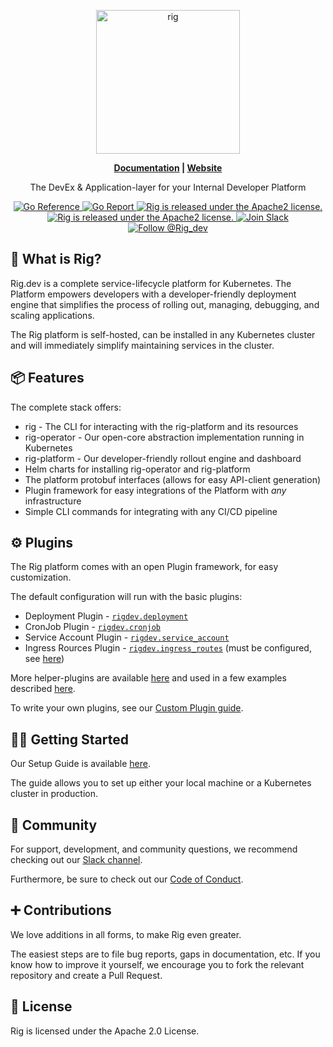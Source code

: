 <p align="center">
  <a href="https://www.rig.dev">
    <picture>
      <source media="(prefers-color-scheme: dark)" srcset="https://github.com/rigdev/rig/assets/3807831/2b31efd1-c518-4939-8f2a-411805902d03">
      <img alt="rig" src="https://github.com/rigdev/rig/assets/3807831/ddf2a96b-e9a8-44c5-9b83-a333736bd472" width="230px">
    </picture>
  </a>
</p>

<p align="center"><b><a href="https://docs.rig.dev/">Documentation</a> | <a href="https://rig.dev/">Website</a></b></p>

<p align="center">
  The DevEx & Application-layer for your Internal Developer Platform
</p>

<p align="center">
  <a href="https://pkg.go.dev/github.com/rigdev/rig">
    <img src="https://pkg.go.dev/badge/github.com/rigdev/rig.svg" alt="Go Reference">
  </a>
  <a href="https://goreportcard.com/badge/github.com/rigdev/rig">
    <img src="https://goreportcard.com/badge/github.com/rigdev/rig" alt="Go Report">
  </a>
  <a href="https://github.com/rigdev/rig/releases/latest">
    <img src="https://img.shields.io/github/release/rigdev/rig.svg" alt="Rig is released under the Apache2 license." />
  </a>
  <a href="https://github.com/rigdev/rig/blob/main/LICENSE">
    <img src="https://img.shields.io/badge/license-apache2-blue.svg" alt="Rig is released under the Apache2 license." />
  </a>
  <a href="https://join.slack.com/t/rig-community/shared_invite/zt-26104sb0m-lzmGdbR~XvCZU3xiM0MR7g">
    <img src="https://img.shields.io/badge/join-slack-blue.svg?logo=slack" alt="Join Slack" />
  </a>
  <a href="https://twitter.com/intent/follow?screen_name=Rig_dev">
    <img src="https://img.shields.io/badge/follow-%40Rig__dev-blue?logo=x" alt="Follow @Rig_dev" />
  </a>
</p>

## 🌟 What is Rig?

Rig.dev is a complete service-lifecycle platform for Kubernetes. The Platform empowers developers with a developer-friendly deployment engine that simplifies the process of rolling out, managing, debugging, and scaling applications.

The Rig platform is self-hosted, can be installed in any Kubernetes cluster and will immediately simplify maintaining services in the cluster.

## 📦 Features

The complete stack offers:

- rig - The CLI for interacting with the rig-platform and its resources
- rig-operator - Our open-core abstraction implementation running in Kubernetes
- rig-platform - Our developer-friendly rollout engine and dashboard
- Helm charts for installing rig-operator and rig-platform
- The platform protobuf interfaces (allows for easy API-client generation)
- Plugin framework for easy integrations of the Platform with _any_ infrastructure
- Simple CLI commands for integrating with any CI/CD pipeline

## ⚙️ Plugins

The Rig platform comes with an open Plugin framework, for easy customization.

The default configuration will run with the basic plugins:

- Deployment Plugin - [`rigdev.deployment`](https://github.com/rigdev/rig/tree/main/plugins/capsulesteps/deployment)
- CronJob Plugin - [`rigdev.cronjob`](https://github.com/rigdev/rig/tree/main/plugins/capsulesteps/cron_jobs)
- Service Account Plugin - [`rigdev.service_account`](https://github.com/rigdev/rig/tree/main/plugins/capsulesteps/service_account)
- Ingress Rources Plugin - [`rigdev.ingress_routes`](https://github.com/rigdev/rig/tree/main/plugins/capsulesteps/ingress_routes) (must be configured, see [here](https://docs.rig.dev/operator-manual/setup-guide/networking))

More helper-plugins are available [here](https://docs.rig.dev/operator-manual/plugins/builtin) and used in a few examples described
[here](https://docs.rig.dev/operator-manual/plugins/examples).

To write your own plugins, see our [Custom Plugin guide](https://docs.prod.rig.dev/operator-manual/plugins/thirdparty/).

## 🧑‍💻 Getting Started

Our Setup Guide is available [here](https://docs.rig.dev/operator-manual/setup-guide).

The guide allows you to set up either your local machine or a Kubernetes cluster in production.

## 👯 Community

For support, development, and community questions, we recommend checking out our [Slack channel](https://join.slack.com/t/rig-community/shared_invite/zt-26104sb0m-lzmGdbR~XvCZU3xiM0MR7g).

Furthermore, be sure to check out our [Code of Conduct](https://github.com/rigdev/rig/blob/main/CODE_OF_CONDUCT.md).

## ➕ Contributions

We love additions in all forms, to make Rig even greater.

The easiest steps are to file bug reports, gaps in documentation, etc. If you know how to improve it yourself, we encourage you to fork the relevant repository and create a Pull Request.

## 📖 License

Rig is licensed under the Apache 2.0 License.
